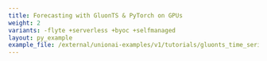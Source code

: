 ```yaml
---
title: Forecasting with GluonTS & PyTorch on GPUs
weight: 2
variants: -flyte +serverless +byoc +selfmanaged
layout: py_example
example_file: /external/unionai-examples/v1/tutorials/gluonts_time_series/gluonts_time_series.py
---
```

